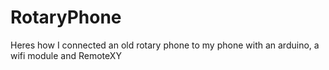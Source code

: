 # RotaryPhone
Heres how I connected an old rotary phone to my phone with an arduino, a wifi module and RemoteXY
